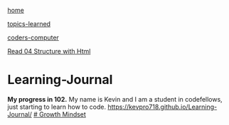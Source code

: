 [home](https://kevpro718.github.io/Learning-Journal/)

[topics-learned](https://kevpro718.github.io/Learning-Journal/)

[coders-computer](https://kevpro718.github.io/Learning-Journal/)

[Read 04 Structure with Html](https://kevpro718.github.io/Learning-Journal/)

# Learning-Journal
**My progress in 102.**
My name is Kevin and I am a student in codefellows, just starting to learn how to code.
https://kevpro718.github.io/Learning-Journal/
[# Growth Mindset](growth-mindset.md)
